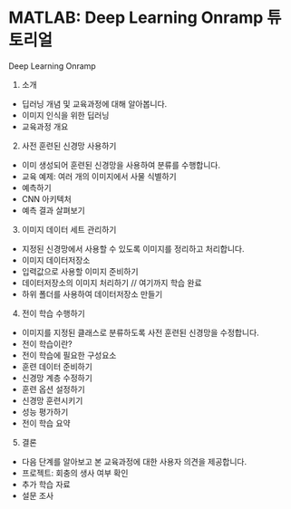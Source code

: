 # MATLAB: Deep Learning Onramp 튜토리얼

Deep Learning Onramp

1. 소개
- 딥러닝 개념 및 교육과정에 대해 알아봅니다.
- 이미지 인식을 위한 딥러닝
- 교육과정 개요

2. 사전 훈련된 신경망 사용하기
- 이미 생성되어 훈련된 신경망을 사용하여 분류를 수행합니다.
- 교육 예제: 여러 개의 이미지에서 사물 식별하기
- 예측하기
- CNN 아키텍처
- 예측 결과 살펴보기

3. 이미지 데이터 세트 관리하기
- 지정된 신경망에서 사용할 수 있도록 이미지를 정리하고 처리합니다.
- 이미지 데이터저장소
- 입력값으로 사용할 이미지 준비하기
- 데이터저장소의 이미지 처리하기 // 여기까지 학습 완료
- 하위 폴더를 사용하여 데이터저장소 만들기

4. 전이 학습 수행하기
- 이미지를 지정된 클래스로 분류하도록 사전 훈련된 신경망을 수정합니다.
- 전이 학습이란?
- 전이 학습에 필요한 구성요소
- 훈련 데이터 준비하기
- 신경망 계층 수정하기
- 훈련 옵션 설정하기
- 신경망 훈련시키기
- 성능 평가하기
- 전이 학습 요약

5. 결론
- 다음 단계를 알아보고 본 교육과정에 대한 사용자 의견을 제공합니다.
- 프로젝트: 회충의 생사 여부 확인
- 추가 학습 자료
- 설문 조사